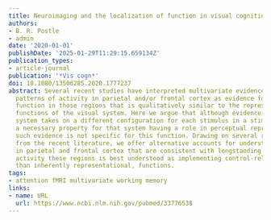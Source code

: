 ```yaml
---
title: Neuroimaging and the localization of function in visual cognition
authors:
- B. R. Postle
- admin
date: '2020-01-01'
publishDate: '2025-01-29T11:29:15.659134Z'
publication_types:
- article-journal
publication: '*Vis cogn*'
doi: 10.1080/13506285.2020.1777237
abstract: Several recent studies have interpreted multivariate evidence for stimulus-specific
  patterns of activity in parietal and/or frontal cortex as evidence for a representational
  function in those regions that is qualitatively similar to the representational
  functions of the visual system. Here we argue that although evidence that a brain
  system takes on a different configuration for each stimulus in a stimulus set is
  a necessary property for that system having a role in perceptual representation,
  such evidence is not specific for this function. Drawing on several recent examples
  from the recent literature, we offer alternative accounts for understanding stimulus-specificity
  in parietal and frontal cortex that are consistent with longstanding ideas that
  activity these regions is best understood as implementing control-related, rather
  than inherently representational, functions.
tags:
- attention fMRI multivariate working memory
links:
- name: URL
  url: https://www.ncbi.nlm.nih.gov/pubmed/33776538
---
```

